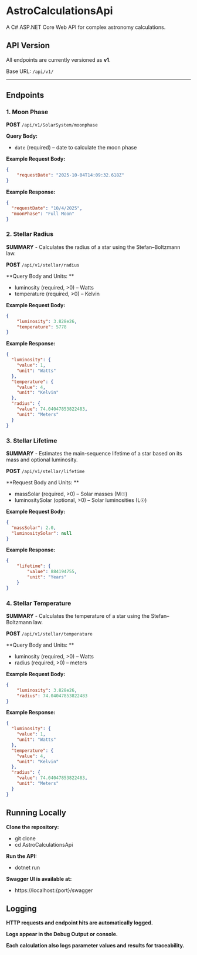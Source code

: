 ﻿# AstroCalculationsApi

A C# ASP.NET Core Web API for complex astronomy calculations.

## API Version

All endpoints are currently versioned as **v1**.

Base URL: `/api/v1/`

---

## Endpoints

### 1. Moon Phase

**POST** `/api/v1/SolarSystem/moonphase`

**Query Body:**
- `date` (required) – date to calculate the moon phase

**Example Request Body:**
```json
{
    "requestDate": "2025-10-04T14:09:32.618Z"
}
```

**Example Response:**
```json
{
  "requestDate": "10/4/2025",
  "moonPhase": "Full Moon"
}
```

### 2. Stellar Radius

**SUMMARY** - Calculates the radius of a star using the Stefan–Boltzmann law.

**POST** `/api/v1/stellar/radius`

**Query Body and Units: **
- luminosity (required, >0) – Watts
- temperature (required, >0) – Kelvin

**Example Request Body:**
```json
{
    "luminosity": 3.828e26,
    "temperature": 5778
}
```

**Example Response:**
```json
{
  "luminosity": {
    "value": 1,
    "unit": "Watts"
  },
  "temperature": {
    "value": 4,
    "unit": "Kelvin"
  },
  "radius": {
    "value": 74.04047853822483,
    "unit": "Meters"
  }
}
```


### 3. Stellar Lifetime

**SUMMARY** - Estimates the main-sequence lifetime of a star based on its mass and optional luminosity.

**POST** `/api/v1/stellar/lifetime`

**Request Body and Units: **
- massSolar (required, >0) – Solar masses (M☉)
- luminositySolar (optional, >0) – Solar luminosities (L☉)

**Example Request Body:**
```json
{
  "massSolar": 2.0,
  "luminositySolar": null
}
```

**Example Response:**
```json
{
	"lifetime": {
		"value": 884194755,
		"unit": "Years"
	}
}
```


### 4. Stellar Temperature

**SUMMARY** - Calculates the temperature of a star using the Stefan–Boltzmann law.

**POST** `/api/v1/stellar/temperature`

**Query Body and Units: **
- luminosity (required, >0) – Watts
- radius (required, >0) – meters

**Example Request Body:**
```json
{
    "luminosity": 3.828e26,
    "radius": 74.04047853822483
}
```

**Example Response:**
```json
{
  "luminosity": {
    "value": 1,
    "unit": "Watts"
  },
  "temperature": {
    "value": 4,
    "unit": "Kelvin"
  },
  "radius": {
    "value": 74.04047853822483,
    "unit": "Meters"
  }
}
```

## Running Locally

**Clone the repository:**
- git clone <repo-url>
- cd AstroCalculationsApi

**Run the API:**
- dotnet run

**Swagger UI is available at:**
- https://localhost:{port}/swagger


## Logging

**HTTP requests and endpoint hits are automatically logged.**

**Logs appear in the Debug Output or console.**

**Each calculation also logs parameter values and results for traceability.**